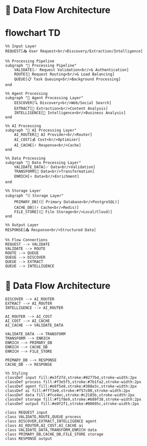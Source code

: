 # 🔄 Data Flow Architecture

# flowchart TD

    %% Input Layer
    REQUEST[📥 User Request<br/>Discovery/Extraction/Intelligence]
    
    %% Processing Pipeline
    subgraph "🔄 Processing Pipeline"
        VALIDATE[✅ Request Validation<br/>& Authentication]
        ROUTE[🚏 Request Routing<br/>& Load Balancing]
        QUEUE[📋 Task Queuing<br/>Background Processing]
    end
    
    %% Agent Processing
    subgraph "🤖 Agent Processing Layer"
        DISCOVER[🔍 Discovery<br/>Web/Social Search]
        EXTRACT[📄 Extraction<br/>Content Analysis]
        INTELLIGENCE[🧠 Intelligence<br/>Business Analysis]
    end
    
    %% AI Processing
    subgraph "🧠 AI Processing Layer"
        AI_ROUTER[🎯 AI Provider<br/>Router]
        AI_COST[💰 Cost<br/>Optimizer]
        AI_CACHE[⚡ Response<br/>Cache]
    end
    
    %% Data Processing
    subgraph "💾 Data Processing Layer"
        VALIDATE_DATA[✅ Data<br/>Validation]
        TRANSFORM[🔄 Data<br/>Transformation]
        ENRICH[⭐ Data<br/>Enrichment]
    end
    
    %% Storage Layer
    subgraph "🗄️ Storage Layer"
        PRIMARY_DB[(🗄️ Primary Database<br/>PostgreSQL)]
        CACHE_DB[(⚡ Cache<br/>Redis)]
        FILE_STORE[(📁 File Storage<br/>Local/Cloud)]
    end
    
    %% Output Layer
    RESPONSE[📤 Response<br/>Structured Data]
    
    %% Flow Connections
    REQUEST --> VALIDATE
    VALIDATE --> ROUTE
    ROUTE --> QUEUE
    QUEUE --> DISCOVER
    QUEUE --> EXTRACT
    QUEUE --> INTELLIGENCE
    
# 🔄 Data Flow Architecture  

    DISCOVER --> AI_ROUTER
    EXTRACT --> AI_ROUTER
    INTELLIGENCE --> AI_ROUTER
    
    AI_ROUTER --> AI_COST
    AI_COST --> AI_CACHE
    AI_CACHE --> VALIDATE_DATA
    
    VALIDATE_DATA --> TRANSFORM
    TRANSFORM --> ENRICH
    ENRICH --> PRIMARY_DB
    ENRICH --> CACHE_DB
    ENRICH --> FILE_STORE
    
    PRIMARY_DB --> RESPONSE
    CACHE_DB --> RESPONSE
    
    %% Styling
    classDef input fill:#e3f2fd,stroke:#0277bd,stroke-width:2px
    classDef process fill:#f3e5f5,stroke:#7b1fa2,stroke-width:2px
    classDef agent fill:#e8f5e8,stroke:#388e3c,stroke-width:2px
    classDef ai fill:#fff3e0,stroke:#f57c00,stroke-width:2px
    classDef data fill:#fce4ec,stroke:#c2185b,stroke-width:2px
    classDef storage fill:#f1f8e9,stroke:#689f38,stroke-width:2px
    classDef output fill:#e0f2f1,stroke:#00695c,stroke-width:2px
    
    class REQUEST input
    class VALIDATE,ROUTE,QUEUE process
    class DISCOVER,EXTRACT,INTELLIGENCE agent
    class AI_ROUTER,AI_COST,AI_CACHE ai
    class VALIDATE_DATA,TRANSFORM,ENRICH data
    class PRIMARY_DB,CACHE_DB,FILE_STORE storage
    class RESPONSE output